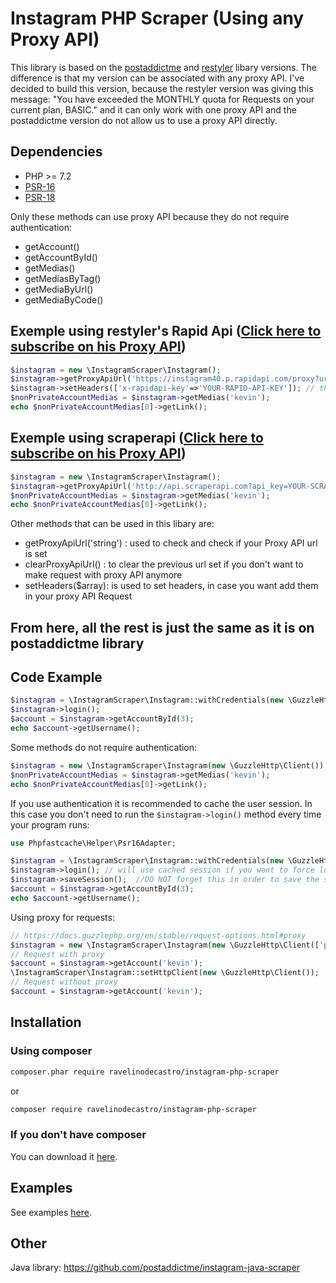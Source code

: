 # Instagram PHP Scraper (Using any Proxy API)
This library is based on the [postaddictme](https://github.com/postaddictme/instagram-php-scrape/) and [restyler](https://github.com/restyler/instagram-php-scraper/) libary versions. The difference is that my version can be associated with any proxy API. I've decided to build this version, because the restyler version was giving this message: "You have exceeded the MONTHLY quota for Requests on your current plan, BASIC." and it can only work with one proxy API and the postaddictme version do not allow us to use a proxy API directly.

## Dependencies
- PHP >= 7.2
- [PSR-16](http://www.php-fig.org/psr/psr-16/)
- [PSR-18](http://www.php-fig.org/psr/psr-18/)

Only these methods can use proxy API because they do not require authentication:
- getAccount()
- getAccountById()
- getMedias()
- getMediasByTag()
- getMediaByUrl()
- getMediaByCode()

## Exemple using restyler's Rapid Api ([Click here to subscribe on his Proxy API](https://rapidapi.com/restyler/api/instagram40/))
```php
$instagram = new \InstagramScraper\Instagram();
$instagram->getProxyApiUrl('https://instagram40.p.rapidapi.com/proxy?url={instagram_url}'); // do not remove {instagram_url}, it is later replaced by the instagram endpoints
$instagram->setHeaders(['x-rapidapi-key'=>'YOUR-RAPID-API-KEY']); // this is where you add your api key
$nonPrivateAccountMedias = $instagram->getMedias('kevin');
echo $nonPrivateAccountMedias[0]->getLink();
```

## Exemple using scraperapi ([Click here to subscribe on his Proxy API](https://www.scraperapi.com/))
```php
$instagram = new \InstagramScraper\Instagram();
$instagram->getProxyApiUrl('http://api.scraperapi.com?api_key=YOUR-SCRAPPER-API-KEY&url={instagram_url}'); // do not remove {instagram_url}, it is later replaced by the instagram endpoints
$nonPrivateAccountMedias = $instagram->getMedias('kevin');
echo $nonPrivateAccountMedias[0]->getLink();
```

Other methods that can be used in this libary are:
- getProxyApiUrl('string') : used to check and check if your Proxy API url is set
- clearProxyApiUrl() : to clear the previous url set if you don't want to make request with proxy API anymore
- setHeaders($array): is used to set headers, in case you want add them in your proxy API Request

## From here, all the rest is just the same as it is on postaddictme library 

## Code Example
```php
$instagram = \InstagramScraper\Instagram::withCredentials(new \GuzzleHttp\Client(), 'username', 'password');
$instagram->login();
$account = $instagram->getAccountById(3);
echo $account->getUsername();
```

Some methods do not require authentication: 
```php
$instagram = new \InstagramScraper\Instagram(new \GuzzleHttp\Client());
$nonPrivateAccountMedias = $instagram->getMedias('kevin');
echo $nonPrivateAccountMedias[0]->getLink();
```

If you use authentication it is recommended to cache the user session. In this case you don't need to run the `$instagram->login()` method every time your program runs:

```php
use Phpfastcache\Helper\Psr16Adapter;

$instagram = \InstagramScraper\Instagram::withCredentials(new \GuzzleHttp\Client(), 'username', 'password', new Psr16Adapter('Files'));
$instagram->login(); // will use cached session if you want to force login $instagram->login(true)
$instagram->saveSession();  //DO NOT forget this in order to save the session, otherwise have no sense
$account = $instagram->getAccountById(3);
echo $account->getUsername();
```

Using proxy for requests:

```php
// https://docs.guzzlephp.org/en/stable/request-options.html#proxy
$instagram = new \InstagramScraper\Instagram(new \GuzzleHttp\Client(['proxy' => 'tcp://localhost:8125']));
// Request with proxy
$account = $instagram->getAccount('kevin');
\InstagramScraper\Instagram::setHttpClient(new \GuzzleHttp\Client());
// Request without proxy
$account = $instagram->getAccount('kevin');
```

## Installation

### Using composer

```sh
composer.phar require ravelinodecastro/instagram-php-scraper
```
or 
```sh
composer require ravelinodecastro/instagram-php-scraper
```

### If you don't have composer
You can download it [here](https://getcomposer.org/download/).

## Examples
See examples [here](https://github.com/postaddictme/instagram-php-scraper/tree/master/examples).

## Other
Java library: https://github.com/postaddictme/instagram-java-scraper
